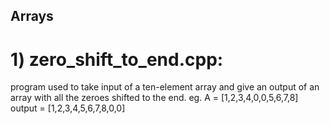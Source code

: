 ## Arrays
# 1) zero_shift_to_end.cpp:
program used to take input of a ten-element array and give an output of an array with all the zeroes shifted to the end.
eg. A = [1,2,3,4,0,0,5,6,7,8]
output = [1,2,3,4,5,6,7,8,0,0]

